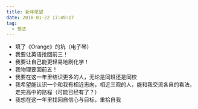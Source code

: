 ```yaml
---
title: 新年愿望
date: 2018-01-22 17:49:17
tag:
  - 想法
---
```

- 填了《Orange》的坑（电子琴）
- 我要让英语抢回前三！
- 我要让自己能更轻易地刷化学！
- 我物理要回前五！
- 我要在这一年里结识更多的人，无论是同班还是同校
- 我希望能认识一个和我有相近志向，相近三观的人，能和我交流各自的看法，走完高中的路程（可能已经有了？）
- 我想在这一年里找回自信心与目标，重拾自我
